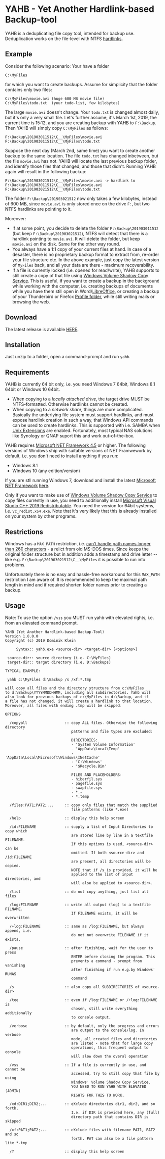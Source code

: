 # YAHB - Yet Another Hardlink-based Backup-tool

YAHB is a deduplicating file copy tool, intended for backup use. Deduplication works on the file-level with NTFS [hardlinks](https://en.wikipedia.org/wiki/Hard_link).

## Example 

Consider the following scenario: Your have a folder

    C:\MyFiles
    
for which you want to create backups. Assume for simplicity that the folder contains only two files:

    C:\MyFiles\movie.avi (huge 600 MB movie file)
    C:\MyFiles\todo.txt  (your todo-list, few kilobytes)

The large `movie.avi` doesn't change. Your `todo.txt` is changed almost daily, but it's only a very small file. Let's further assume, it's March 1st, 2019, the current time is 15:12, and you are creating backup with YAHB to `F:\Backup`. Then YAHB will simply copy `C:\MyFiles` as follows:

    F:\Backup\201903011512\C__\MyFiles\movie.avi
    F:\Backup\201903011512\C__\MyFiles\todo.txt
    
Suppose the next day (March 2nd, same time) you want to create another backup to the same location. The file `todo.txt` has changed inbetween, but the file `movie.avi` has not. YAHB will locate the last previous backup folder, and identify those files that changed, and those that didn't. Running YAHB again will result in the following backup:

    F:\Backup\201903021512\C__\MyFiles\movie.avi -> hardlink to F:\Backup\201903011512\C__\MyFiles\movie.avi
    F:\Backup\201903021512\C__\MyFiles\todo.txt
    
The folder `F:\Backup\201903021512` now only takes a few kilobytes, instead of 600 MB, since `movie.avi` is only stored once on the drive `F:`, but two NTFS hardlinks are pointing to it.

Moreover:

* If at some point, you decide to delete the folder `F:\Backup\201903011512` (but keep `F:\Backup\201903021512`), NTFS will detect that there is a hardlink pointing to `movie.avi`. It will delete the folder, but keep `movie.avi` on the disk. Same for the other way round.
* You always have a 1:1 copy of your current files at hand. In case of a desaster, there is no proprietary backup format to extract from, re-order your file structure etc. In the above example, just copy the latest version of `MyFiles` back, and all your data are there - maximum recoverability.
* If a file is currently locked (i.e. opened for read/write), YAHB supports to still create a copy of that file using [Windows Volume Shadow Copy Service](https://en.wikipedia.org/wiki/Shadow_Copy). This is useful, if you want to create a backup in the background while working with the computer, i.e. creating backups of documents while you have them still open in Word/[LibreOffice](https://www.libreoffice.org), or creating a backup of your Thunderbird or Firefox [Profile folder](https://www.howtogeek.com/255587/how-to-find-your-firefox-profile-folder-on-windows-mac-and-linux/), while still writing mails or browsing the web.

## Download

The latest release is available [HERE](https://github.com/asdfjkl/yahb/releases).

## Installation

Just unzip to a folder, open a command-prompt and run `yahb`.

## Requirements

YAHB is currently 64 bit only, i.e. you need Windows 7 64bit, Windows 8.1 64bit or Windows 10 64bit.

* When copying to a *locally attached drive*, the target drive MUST be NTFS-formatted. Otherwise hardlinks cannot be created.
* When copying to a *network share*, things are more complicated. Basically the underlying file system must support hardlinks, and must expose hardlink creation in such a way, that Windows API commands can be used to create hardlinks. This is supported with i.e. SAMBA when [Unix Extensions](https://www.samba.org/samba/docs/current/man-html/smb.conf.5.html#UNIXEXTENSIONS) are enabled. Fortunately, most typical NAS solutions like Synology or QNAP suport this and work out-of-the-box.

YAHB requires [Microsoft NET Framework 4.5](https://dotnet.microsoft.com/download/dotnet-framework) or higher. The following versions of Windows ship with suitable versions of NET Framwework by default, i.e. you don't need to install anything if you run:
- Windows 8.1
- Windows 10 (any edition/version)

If you are stll running Windows 7, download and install the latest [Microsoft NET Framework](https://dotnet.microsoft.com/download/dotnet-framework) [here](https://dotnet.microsoft.com/download/dotnet-framework).

Only if you want to make use of [Windows Volume Shadow Copy Service](https://en.wikipedia.org/wiki/Shadow_Copy) to copy files currently in use, you need to additionally install [Microsoft Visual Studio C++ 2019 Redistributable]( https://support.microsoft.com/en-us/help/2977003/the-latest-supported-visual-c-downloads). You need the version for 64bit systems, i.e. `vc_redist.x64.exe`. Note that it's very likely that this is already installed on your system by other programs.

## Restrictions

Windows has a `MAX_PATH` restriction, i.e. [can't handle path names longer than 260 characters](https://docs.microsoft.com/en-us/windows/win32/fileio/naming-a-file) - a relict from old MS-DOS times. 
Since keeps the original folder structure but in addition adds a timestamp and drive letter -- like e.g. `F:\Backup\201903021512\C__\MyFiles` it is possible to run into problems. 

Unfortunately there is no easy and hassle-free workaround for this `MAX_PATH` restriction I am aware of. It is recommended to keep the maximal path length in mind and if required shorten folder names prior to creating a backup.

## Usage

Note: To use the option `/vss` you MUST run yahb with elevated rights, i.e. from an elevated command prompt.

```
YAHB (Yet Another Hardlink-based Backup-Tool)
Version 1.0.0.0
Copyright (c) 2019 Dominik Klein

     Syntax:: yahb.exe <source-dir> <target-dir> [<options>]

 source-dir:: source directory (i.e. C:\MyFiles)
 target-dir:: target directory (i.e. D:\Backups)

TYPICAL EXAMPLE:

 yahb c:\MyFiles d:\Backup /s /xf:*.tmp

will copy all files and the directory structure from c:\MyFiles
to d:\Backup\YYYYMMDDHHMM, including all subdirectories. Yahb will
also look for previous backups of c:\MyFiles in d:\Backup, and if
a file has not changed, it will create a hardlink to that location.
Moreover, all files with ending .tmp will be skipped.

OPTIONS

  /copyall                 :: copy ALL files. Otherwise the following directory
                              patterns and file types are excluded:

                              DIRECTORIES:
                              - 'System Volume Information'
                              - 'AppData\Local\Temp'
                              - 'AppData\Local\Microsoft\Windows\INetCache'
                              - 'C:\Windows'
                              - '$Recycle.Bin'

                              FILES AND PLACEHOLDERS:
                              - hiberfil.sys
                              - pagefile.sys
                              - swapfile.sys
                              - *.~
                              - *.temp

  /files:PAT1;PAT2;...     :: copy only files that match the supplied
                              file patterns (like *.exe)

  /help                    :: display this help screen

  /id:FILENAME             :: supply a list of Input Directories to copy which
                              are stored line by line in a textfile FILENAME.
                              If this options is used, <source-dir> can be
                              omitted. If both <source-dir> and /id:FILENAME
                              are present, all directories will be copied.
                              NOTE that if /s is provided, it will be 
                              applied to the list of input directories, and
                              will also be applied to <source-dir>.

  /list                    :: do not copy anything, just list all files

  /log:FILENAME            :: write all output (log) to a textfile FILNAME.
                              If FILENAME exists, it will be overwritten

  /+log:FILENAME           :: same as /log:FILENAME, but always append, i.e.
                              do not not overwrite FILENAME if it exists.

  /pause                   :: after finishing, wait for the user to press
                              ENTER before closing the program. This
                              prevents a command - prompt from vanishing
                              after finishing if run e.g.by Windows' RUNAS
                              command

  /s                       :: also copy all SUBDIRECTORIES of <source-dir>

  /tee                     :: even if /log:FILENAME or /+log:FILENAME is
                              chosen, still write everything additionally
                              to console output.

  /verbose                 :: by default, only the progress and errors 
                              are output to the console/log. In verbose
                              mode, all created files and directories
                              are listed - note that for large copy
                              operations, this frequent output to console
                              will slow down the overal operation

  /vss                     :: If a file is currently in use, and cannot be
                              accessed, try to still copy that file by using
                              Windows' Volume Shadow Copy Service.
                              YOU NEED TO RUN YAHB WITH ELEVATED (ADMIN)
                              RIGHTS FOR THIS TO WORK.

  /xd:DIR1;DIR2;...        :: eXclude directories dir1, dir2, and so forth.
                              I.e. if DIR is provided here, any (full)
                              directory path that contains DIR is skipped

  /xf:PAT1;PAT2;...        :: eXclude files with filename PAT1, PAT2 and so
                              forth. PAT can also be a file pattern like *.tmp

  /?                       :: display this help screen
